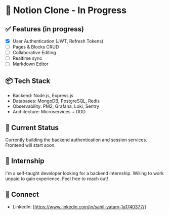 # 🧠 Notion Clone - In Progress

## ✅ Features (in progress)
- [x] User Authentication (JWT, Refresh Tokens)
- [ ] Pages & Blocks CRUD
- [ ] Collaborative Editing
- [ ] Realtime sync
- [ ] Markdown Editor

## 📦 Tech Stack
- Backend: Node.js, Express.js
- Databases: MongoDB, PostgreSQL, Redis
- Observability: PM2, Grafana, Loki, Sentry
- Architecture: Microservices + DDD

## 🚧 Current Status
Currently building the backend authentication and session services. Frontend will start soon.

## 🤝 Internship
I'm a self-taught developer looking for a backend internship. Willing to work unpaid to gain experience. Feel free to reach out!

## 🔗 Connect
- LinkedIn: [https://www.linkedin.com/in/sahil-yatam-1a1740377/]
